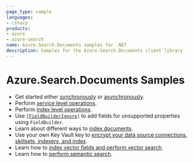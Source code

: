 ```yaml
---
page_type: sample
languages:
- csharp
products:
- azure
- azure-search
name: Azure.Search.Documents samples for .NET
description: Samples for the Azure.Search.Documents client library
---
```


# Azure.Search.Documents Samples

- Get started either [synchronously](https://github.com/Azure/azure-sdk-for-net/blob/main/sdk/search/Azure.Search.Documents/samples/Sample01a_HelloWorld.md) or [asynchronously](https://github.com/Azure/azure-sdk-for-net/blob/main/sdk/search/Azure.Search.Documents/samples/Sample01b_HelloWorldAsync.md).
- Perform [service level operations](https://github.com/Azure/azure-sdk-for-net/blob/main/sdk/search/Azure.Search.Documents/samples/Sample02_Service.md).
- Perform [index level operations](https://github.com/Azure/azure-sdk-for-net/blob/main/sdk/search/Azure.Search.Documents/samples/Sample03_Index.md).
- Use [`[FieldBuilderIgnore]`](https://github.com/Azure/azure-sdk-for-net/blob/main/sdk/search/Azure.Search.Documents/samples/Sample04_FieldBuilderIgnore.md) to add fields for unsupported properties using `FieldBuilder`.
- Learn about different ways to [index documents](https://github.com/Azure/azure-sdk-for-net/blob/main/sdk/search/Azure.Search.Documents/samples/Sample05_IndexingDocuments.md).
- Use your own Key Vault key to [encrypt your data source connections, skillsets, indexers, and index](https://github.com/Azure/azure-sdk-for-net/blob/main/sdk/search/Azure.Search.Documents/samples/Sample06_EncryptedIndex.md).
- Learn how to [index vector fields and perform vector search](https://github.com/Azure/azure-sdk-for-net/blob/main/sdk/search/Azure.Search.Documents/samples/Sample07_VectorSearch.md).
- Learn how to [perform semantic search](https://github.com/Azure/azure-sdk-for-net/blob/main/sdk/search/Azure.Search.Documents/samples/Sample08_SemanticSearch.md).
